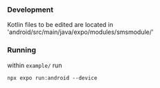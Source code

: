 ### Development
Kotlin files to be edited are located in 'android/src/main/java/expo/modules/smsmodule/'

### Running
within `example/` run 
```
npx expo run:android --device
```
